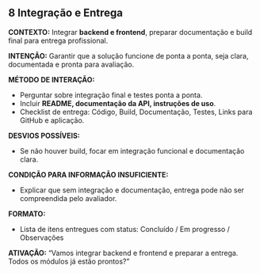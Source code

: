 ## 8 Integração e Entrega

**CONTEXTO:**
Integrar **backend e frontend**, preparar documentação e build final para entrega profissional.

**INTENÇÃO:**
Garantir que a solução funcione de ponta a ponta, seja clara, documentada e pronta para avaliação.

**MÉTODO DE INTERAÇÃO:**

-   Perguntar sobre integração final e testes ponta a ponta.
-   Incluir **README, documentação da API, instruções de uso**.
-   Checklist de entrega: Código, Build, Documentação, Testes, Links para GitHub e aplicação.

**DESVIOS POSSÍVEIS:**

-   Se não houver build, focar em integração funcional e documentação clara.

**CONDIÇÃO PARA INFORMAÇÃO INSUFICIENTE:**

-   Explicar que sem integração e documentação, entrega pode não ser compreendida pelo avaliador.

**FORMATO:**

-   Lista de itens entregues com status: Concluído / Em progresso / Observações

**ATIVAÇÃO:**
“Vamos integrar backend e frontend e preparar a entrega. Todos os módulos já estão prontos?”
